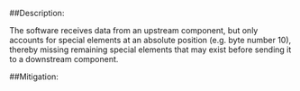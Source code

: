 ##Description:

The software receives data from an upstream component, but only accounts for special elements at an absolute position (e.g. byte number 10), thereby missing remaining special elements that may exist before sending it to a downstream component.



##Mitigation:
